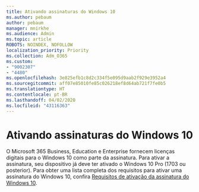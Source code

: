 ```yaml
---
title: Ativando assinaturas do Windows 10
ms.author: pebaum
author: pebaum
manager: mnirkhe
ms.audience: Admin
ms.topic: article
ROBOTS: NOINDEX, NOFOLLOW
localization_priority: Priority
ms.collection: Adm_O365
ms.custom:
- "9002307"
- "4480"
ms.openlocfilehash: 3e825efb1c8d2c334f5e095d9aab2f929e3952a4
ms.sourcegitcommit: aff07e85010fe85c026218ef8d64ab721f7fe0b5
ms.translationtype: HT
ms.contentlocale: pt-BR
ms.lasthandoff: 04/02/2020
ms.locfileid: "43116363"
---
```

# <a name="activating-windows-10-subscriptions"></a>Ativando assinaturas do Windows 10

O Microsoft 365 Business, Education e Enterprise fornecem licenças digitais para o Windows 10 como parte da assinatura. Para ativar a assinatura, seu dispositivo já deve ter ativado o Windows 10 Pro (1703 ou posterior). Para obter uma lista completa dos requisitos para ativar uma assinatura do Windows 10, confira [Requisitos de ativação da assinatura do Windows 10](https://docs.microsoft.com/windows/deployment/windows-10-subscription-activation#requirements).
